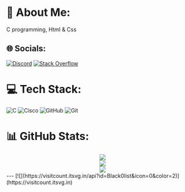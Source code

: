 # 💫 About Me:
C programming, Html & Css

## 🌐 Socials:
[![Discord](https://img.shields.io/badge/Discord-%237289DA.svg?logo=discord&logoColor=white)](https://discord.gg/https://discord.gg/tYGzYFWx) [![Stack Overflow](https://img.shields.io/badge/-Stackoverflow-FE7A16?logo=stack-overflow&logoColor=white)](https://stackoverflow.com/users/27531705) 

# 💻 Tech Stack:
![C](https://img.shields.io/badge/c-%2300599C.svg?style=for-the-badge&logo=c&logoColor=white) ![Cisco](https://img.shields.io/badge/cisco-%23049fd9.svg?style=for-the-badge&logo=cisco&logoColor=black) ![GitHub](https://img.shields.io/badge/github-%23121011.svg?style=for-the-badge&logo=github&logoColor=white) ![Git](https://img.shields.io/badge/git-%23F05033.svg?style=for-the-badge&logo=git&logoColor=white)

# 📊 GitHub Stats:
<div align="center">
  <img src="https://github-readme-stats.vercel.app/api?username=Black0list&theme=radical&hide_border=false&include_all_commits=false&count_private=false" />
  <br/>
  <img src="https://github-readme-streak-stats.herokuapp.com/?user=Black0list&theme=radical&hide_border=false" />
  <br/>
  <img src="https://github-readme-stats.vercel.app/api/top-langs/?username=Black0list&theme=radical&hide_border=false&include_all_commits=false&count_private=false&layout=compact" />
</div>
---
[![](https://visitcount.itsvg.in/api?id=Black0list&icon=0&color=2)](https://visitcount.itsvg.in)

<!-- Proudly created with GPRM ( https://gprm.itsvg.in ) -->
